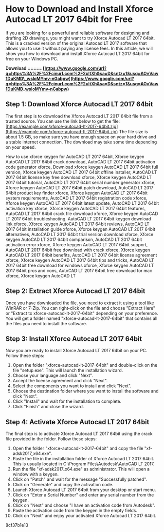
 
# How to Download and Install Xforce Autocad LT 2017 64bit for Free
 
If you are looking for a powerful and reliable software for designing and drafting 2D drawings, you might want to try Xforce Autocad LT 2017 64bit. This is a cracked version of the original Autocad LT 2017 software that allows you to use it without paying any license fees. In this article, we will show you how to download and install Xforce Autocad LT 2017 64bit for free on your Windows PC.
 
**Download ===== [https://www.google.com/url?q=https%3A%2F%2Fcinurl.com%2F2uItXh&sa=D&sntz=1&usg=AOvVaw1DuKMD\_wsloMYmv-nGabpw](https://www.google.com/url?q=https%3A%2F%2Fcinurl.com%2F2uItXh&sa=D&sntz=1&usg=AOvVaw1DuKMD_wsloMYmv-nGabpw)**


 
## Step 1: Download Xforce Autocad LT 2017 64bit
 
The first step is to download the Xforce Autocad LT 2017 64bit file from a trusted source. You can use the link below to get the file:
 [https://example.com/xforce-autocad-lt-2017-64bit.zip](https://example.com/xforce-autocad-lt-2017-64bit.zip) 
The file size is about 1.5 GB, so make sure you have enough space on your hard drive and a stable internet connection. The download may take some time depending on your speed.
 
How to use xforce keygen for AutoCAD LT 2017 64bit,  Xforce keygen AutoCAD LT 2017 64bit crack download,  AutoCAD LT 2017 64bit activation code generator xforce,  Download xforce keygen AutoCAD LT 2017 64bit full version,  Xforce keygen AutoCAD LT 2017 64bit offline installer,  AutoCAD LT 2017 64bit license key free download xforce,  Xforce keygen AutoCAD LT 2017 64bit tutorial,  AutoCAD LT 2017 64bit serial number generator xforce,  Xforce keygen AutoCAD LT 2017 64bit patch download,  AutoCAD LT 2017 64bit product key finder xforce,  Xforce keygen AutoCAD LT 2017 64bit system requirements,  AutoCAD LT 2017 64bit registration code xforce,  Xforce keygen AutoCAD LT 2017 64bit latest update,  AutoCAD LT 2017 64bit activation key xforce,  Xforce keygen AutoCAD LT 2017 64bit features,  AutoCAD LT 2017 64bit crack file download xforce,  Xforce keygen AutoCAD LT 2017 64bit troubleshooting,  AutoCAD LT 2017 64bit keygen download link xforce,  Xforce keygen AutoCAD LT 2017 64bit reviews,  AutoCAD LT 2017 64bit installation guide xforce,  Xforce keygen AutoCAD LT 2017 64bit alternatives,  AutoCAD LT 2017 64bit trial version download xforce,  Xforce keygen AutoCAD LT 2017 64bit comparison,  AutoCAD LT 2017 64bit activation error xforce,  Xforce keygen AutoCAD LT 2017 64bit support,  AutoCAD LT 2017 64bit free download with crack xforce,  Xforce keygen AutoCAD LT 2017 64bit benefits,  AutoCAD LT 2017 64bit license agreement xforce,  Xforce keygen AutoCAD LT 2017 64bit tips and tricks,  AutoCAD LT 2017 64bit free download for windows xforce,  Xforce keygen AutoCAD LT 2017 64bit pros and cons,  AutoCAD LT 2017 64bit free download for mac xforce,  Xforce keygen AutoCAD LT
 
## Step 2: Extract Xforce Autocad LT 2017 64bit
 
Once you have downloaded the file, you need to extract it using a tool like WinRAR or 7-Zip. You can right-click on the file and choose "Extract Here" or "Extract to xforce-autocad-lt-2017-64bit" depending on your preference. You will get a folder named "xforce-autocad-lt-2017-64bit" that contains all the files you need to install the software.
 
## Step 3: Install Xforce Autocad LT 2017 64bit
 
Now you are ready to install Xforce Autocad LT 2017 64bit on your PC. Follow these steps:
 
1. Open the folder "xforce-autocad-lt-2017-64bit" and double-click on the file "setup.exe". This will launch the installation wizard.
2. Choose your language and click "Next".
3. Accept the license agreement and click "Next".
4. Select the components you want to install and click "Next".
5. Choose the destination folder where you want to install the software and click "Next".
6. Click "Install" and wait for the installation to complete.
7. Click "Finish" and close the wizard.

## Step 4: Activate Xforce Autocad LT 2017 64bit
 
The final step is to activate Xforce Autocad LT 2017 64bit using the crack file provided in the folder. Follow these steps:

1. Open the folder "xforce-autocad-lt-2017-64bit" and copy the file "xf-adsk2017\_x64.exe".
2. Paste the file in the installation folder of Xforce Autocad LT 2017 64bit. This is usually located in C:\Program Files\Autodesk\AutoCAD LT 2017.
3. Run the file "xf-adsk2017\_x64.exe" as administrator. This will open a window with a keygen.
4. Click on "Patch" and wait for the message "Successfully patched".
5. Click on "Generate" and copy the activation code.
6. Launch Xforce Autocad LT 2017 64bit from your desktop or start menu.
7. Click on "Enter a Serial Number" and enter any serial number from the keygen.
8. Click on "Next" and choose "I have an activation code from Autodesk".
9. Paste the activation code from the keygen in the empty fields.
10. Click on "Next" and enjoy your activated Xforce Autocad LT 2017 64bit.

 8cf37b1e13
 
